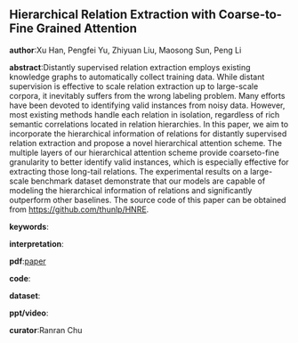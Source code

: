 ## Hierarchical Relation Extraction with Coarse-to-Fine Grained Attention
**author**:Xu Han, Pengfei Yu, Zhiyuan Liu, Maosong Sun, Peng Li

**abstract**:Distantly supervised relation extraction employs existing knowledge graphs to automatically collect training data. While distant supervision is effective to scale relation extraction up to large-scale corpora, it inevitably suffers from the wrong labeling problem. Many efforts have been devoted to identifying valid instances from noisy data. However, most existing methods handle each relation in isolation,
regardless of rich semantic correlations located in relation hierarchies. In this paper, we aim to incorporate the hierarchical information of relations for distantly supervised relation extraction and propose a novel hierarchical attention scheme. The multiple layers of our hierarchical attention scheme provide coarseto-fine granularity to better identify valid instances, which is especially effective for extracting those long-tail relations. The experimental results on a large-scale benchmark dataset demonstrate that our models are capable of modeling the hierarchical information of relations and significantly outperform other baselines. The source code of this paper can be obtained from https://github.com/thunlp/HNRE.

**keywords**:

**interpretation**:

**pdf**:[paper](https://www.aclweb.org/anthology/D18-1247.pdf)

**code**:

**dataset**:

**ppt/video**:

**curator**:Ranran Chu